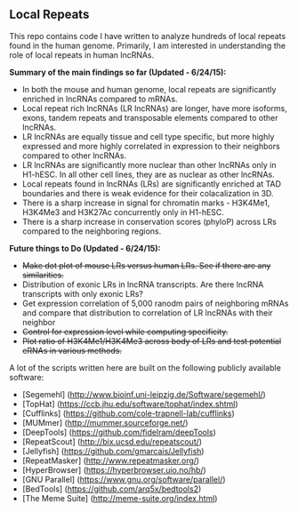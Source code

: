 ## Local Repeats

This repo contains code I have written to analyze hundreds of local repeats found in the human genome. Primarily, I am interested in understanding the role of local repeats in human lncRNAs.

**Summary of the main findings so far (Updated - 6/24/15):**

* In both the mouse and human genome, local repeats are significantly enriched in lncRNAs compared to mRNAs.
* Local repeat rich lncRNAs (LR lncRNAs) are longer, have more isoforms, exons, tandem repeats and transposable elements compared to other lncRNAs.
* LR lncRNAs are equally tissue and cell type specific, but more highly expressed and more highly correlated in expression to their neighbors compared to other lncRNAs.
* LR lncRNAs are significantly more nuclear than other lncRNAs only in H1-hESC. In all other cell lines, they are as nuclear as other lncRNAs.
* Local repeats found in lncRNAs (LRs) are significantly enriched at TAD boundaries and there is weak evidence for their colacalization in 3D.
* There is a sharp increase in signal for chromatin marks - H3K4Me1, H3K4Me3 and H3K27Ac concurrently only in H1-hESC.
* There is a sharp increase in conservation scores (phyloP) across LRs compared to the neighboring regions. 

**Future things to Do (Updated - 6/24/15):**

* ~~Make dot plot of mouse LRs versus human LRs. See if there are any similarities.~~
* Distribution of exonic LRs in lncRNA transcripts. Are there lncRNA transcripts with only exonic LRs?
* Get expression correlation of 5,000 ranodm pairs of neighboring mRNAs and compare that distribution to correlation of LR lncRNAs with their neighbor
* ~~Control for expression level while computing specificity.~~
* ~~Plot ratio of H3K4Me1/H3K4Me3 across body of LRs and test potential eRNAs in various methods.~~


A lot of the scripts written here are built on the following publicly available software:

* [Segemehl] (http://www.bioinf.uni-leipzig.de/Software/segemehl/)
* [TopHat] (https://ccb.jhu.edu/software/tophat/index.shtml)
* [Cufflinks] (https://github.com/cole-trapnell-lab/cufflinks)
* [MUMmer] (http://mummer.sourceforge.net/)
* [DeepTools] (https://github.com/fidelram/deepTools)
* [RepeatScout] (http://bix.ucsd.edu/repeatscout/)
* [Jellyfish] (https://github.com/gmarcais/Jellyfish)
* [RepeatMasker] (http://www.repeatmasker.org/)
* [HyperBrowser] (https://hyperbrowser.uio.no/hb/)
* [GNU Parallel] (https://www.gnu.org/software/parallel/)
* [BedTools] (https://github.com/arq5x/bedtools2)
* [The Meme Suite] (http://meme-suite.org/index.html)
